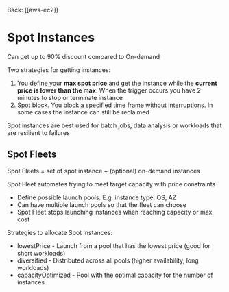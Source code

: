 Back: [[aws-ec2]]

# Spot Instances
Can get up to 90% discount compared to On-demand

Two strategies for getting instances:
1. You define your **max spot price** and get the instance while the **current price is lower than the max**. When the trigger occurs you have 2 minutes to stop or terminate instance
2. Spot block. You block a specified time frame without interruptions. In some cases the instance can still be reclaimed

Spot instances are best used for batch jobs, data analysis or workloads that are resilient to failures

## Spot Fleets
Spot Fleets = set of spot instance + (optional) on-demand instances

Spot Fleet automates trying to meet target capacity with price constraints
- Define possible launch pools. E.g. instance type, OS, AZ
- Can have multiple launch pools so that the fleet can choose
- Spot Fleet stops launching instances when reaching capacity or max cost

Strategies to allocate Spot Instances:
- lowestPrice - Launch from a pool that has the lowest price (good for short workloads)
- diversified - Distributed across all pools (higher availability, long workloads)
- capacityOptimized - Pool with the optimal capacity for the number of instances
